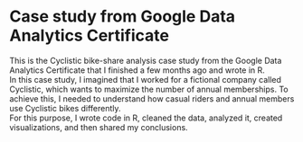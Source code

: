 # Case study from Google Data Analytics Certificate

This is the Cyclistic bike-share analysis case study from the Google Data Analytics Certificate that I finished a few months ago and wrote in R.<br>
In this case study, I imagined that I worked for a fictional company called Cyclistic, which wants to maximize the number of annual memberships. To achieve this, I needed to understand how casual riders and annual members use Cyclistic bikes differently.<br>
For this purpose, I wrote code in R, cleaned the data, analyzed it, created visualizations, and then shared my conclusions.
